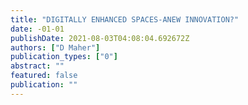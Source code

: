 ```yaml
---
title: "DIGITALLY ENHANCED SPACES-ANEW INNOVATION?"
date: -01-01
publishDate: 2021-08-03T04:08:04.692672Z
authors: ["D Maher"]
publication_types: ["0"]
abstract: ""
featured: false
publication: ""
---
```


